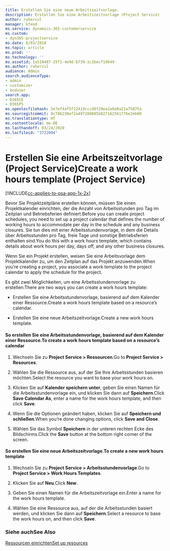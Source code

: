 ```yaml
---
title: Erstellen Sie eine neue Arbeitszeitvorlage.
description: Erstellen Sie eine Arbeitszeitvorlage (Project Service)
author: ruhercul
manager: kfend
ms.service: dynamics-365-customerservice
ms.custom:
- dyn365-projectservice
ms.date: 8/03/2018
ms.topic: article
ms.prod: ''
ms.technology: ''
ms.assetid: 1a519487-25f1-4e9d-b739-1c1becf1d649
ms.author: ruhercul
audience: Admin
search.audienceType:
- admin
- customizer
- enduser
search.app:
- D365CE
- D365PS
ms.openlocfilehash: 5e7ef4af5f22419cccd8f29ea2a0a0a21a75875a
ms.sourcegitcommit: 8c786230ef2a497280885b827162561776e2eb00
ms.translationtype: HT
ms.contentlocale: de-DE
ms.lasthandoff: 03/24/2020
ms.locfileid: "3722004"
---
```

# <a name="create-a-work-hours-template-project-service"></a><span data-ttu-id="a643d-103">Erstellen Sie eine Arbeitszeitvorlage (Project Service)</span><span class="sxs-lookup"><span data-stu-id="a643d-103">Create a work hours template (Project Service)</span></span>

[!INCLUDE[cc-applies-to-psa-app-1x-2x](../includes/cc-applies-to-psa-app-1x-2x.md)]

<span data-ttu-id="a643d-104">Bevor Sie Projektzeitpläne erstellen können, müssen Sie einen Projektkalender einrichten, der die Anzahl von Arbeitsstunden pro Tag im Zeitplan und Betriebsferien definiert.</span><span class="sxs-lookup"><span data-stu-id="a643d-104">Before you can create project schedules, you need to set up a project calendar that defines the number of working hours to accommodate per day in the schedule and any business closures.</span></span> <span data-ttu-id="a643d-105">Sie tun dies mit einer Arbeitsstundenvorlage, in dem die Details über Arbeitsstunden pro Tag, freie Tage und sonstige Betriebsferien enthalten sind.</span><span class="sxs-lookup"><span data-stu-id="a643d-105">You do this with a work hours template, which contains details about work hours per day, days off, and any other business closures.</span></span>  
  
 <span data-ttu-id="a643d-106">Wenn Sie ein Projekt erstellen, weisen Sie eine Arbeitsvorlage dem Projektkalender zu, um den Zeitplan auf das Projekt anzuwenden.</span><span class="sxs-lookup"><span data-stu-id="a643d-106">When you’re creating a project, you associate a work template to the project calendar to apply the schedule for the project.</span></span>  
  
 <span data-ttu-id="a643d-107">Es gibt zwei Möglichkeiten, um eine Arbeitsstundenvorlage zu erstellen:</span><span class="sxs-lookup"><span data-stu-id="a643d-107">There are two ways you can create a work hours template:</span></span>  
  
-   <span data-ttu-id="a643d-108">Erstellen Sie eine Arbeitsstundenvorlage, basierend auf dem Kalender einer Ressource.</span><span class="sxs-lookup"><span data-stu-id="a643d-108">Create a work hours template based on a resource’s calendar.</span></span>  
  
-   <span data-ttu-id="a643d-109">Erstellen Sie eine neue Arbeitszeitvorlage.</span><span class="sxs-lookup"><span data-stu-id="a643d-109">Create a new work hours template.</span></span>  
  
#### <a name="to-create-a-work-hours-template-based-on-a-resources-calendar"></a><span data-ttu-id="a643d-110">So erstellen Sie eine Arbeitsstundenvorlage, basierend auf dem Kalender einer Ressource.</span><span class="sxs-lookup"><span data-stu-id="a643d-110">To create a work hours template based on a resource’s calendar</span></span>  
  
1.  <span data-ttu-id="a643d-111">Wechseln Sie zu **Project Service > Ressourcen**.</span><span class="sxs-lookup"><span data-stu-id="a643d-111">Go to **Project Service > Resources**.</span></span>  
  
2.  <span data-ttu-id="a643d-112">Wählen Sie die Ressource aus, auf der Sie Ihre Arbeitsstunden basieren möchten.</span><span class="sxs-lookup"><span data-stu-id="a643d-112">Select the resource you want to base your work hours on.</span></span>  
  
3.  <span data-ttu-id="a643d-113">Klicken Sie auf **Kalender speichern unter**, geben Sie einen Namen für die Arbeitsstundenvorlage ein, und klicken Sie dann auf **Speichern**.</span><span class="sxs-lookup"><span data-stu-id="a643d-113">Click **Save Calendar As**, enter a name for the work hours template, and then click **Save**.</span></span>  
  
4.  <span data-ttu-id="a643d-114">Wenn Sie die Optionen geändert haben, klicken Sie auf **Speichern und schließen**.</span><span class="sxs-lookup"><span data-stu-id="a643d-114">When you’re done changing options, click **Save and Close**.</span></span>  
  
5.  <span data-ttu-id="a643d-115">Wählen Sie das Symbol **Speichern** in der unteren rechten Ecke des Bildschirms.</span><span class="sxs-lookup"><span data-stu-id="a643d-115">Click the **Save** button at the bottom right corner of the screen.</span></span>  
  
#### <a name="to-create-a-new-work-hours-template"></a><span data-ttu-id="a643d-116">So erstellen Sie eine neue Arbeitszeitvorlage.</span><span class="sxs-lookup"><span data-stu-id="a643d-116">To create a new work hours template</span></span>  
  
1.  <span data-ttu-id="a643d-117">Wechseln Sie zu **Project Service > Arbeitsstundenvorlage**.</span><span class="sxs-lookup"><span data-stu-id="a643d-117">Go to **Project Service > Work Hours Templates**.</span></span>  
  
2.  <span data-ttu-id="a643d-118">Klicken Sie auf **Neu**.</span><span class="sxs-lookup"><span data-stu-id="a643d-118">Click **New**.</span></span>  
  
3.  <span data-ttu-id="a643d-119">Geben Sie einen Namen für die Arbeitszeitvorlage ein.</span><span class="sxs-lookup"><span data-stu-id="a643d-119">Enter a name for the work hours template.</span></span>  
  
4.  <span data-ttu-id="a643d-120">Wählen Sie eine Ressource aus, auf der die Arbeitsstunden basiert werden, und klicken Sie dann auf **Speichern**.</span><span class="sxs-lookup"><span data-stu-id="a643d-120">Select a resource to base the work hours on, and then click **Save**.</span></span>  
  
### <a name="see-also"></a><span data-ttu-id="a643d-121">Siehe auch</span><span class="sxs-lookup"><span data-stu-id="a643d-121">See Also</span></span>  
 [<span data-ttu-id="a643d-122">Ressourcen einrichten</span><span class="sxs-lookup"><span data-stu-id="a643d-122">Set up resources</span></span>](../project-service/set-up-resources.md)
